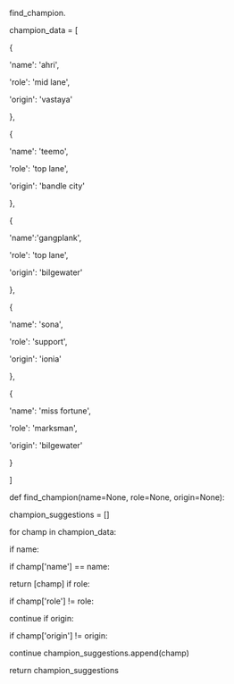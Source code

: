 find_champion.

champion_data = [

{

'name': 'ahri',

'role': 'mid lane',

'origin': 'vastaya'

},

{

'name': 'teemo',

'role': 'top lane',

'origin': 'bandle city'

},

{

'name':'gangplank',

'role': 'top lane',

'origin': 'bilgewater'

},

{

'name': 'sona',

'role': 'support',

'origin': 'ionia'

},

{

'name': 'miss fortune',

'role': 'marksman',

'origin': 'bilgewater'

}

]

def find_champion(name=None, role=None, origin=None):

champion_suggestions = []

for champ in champion_data:

if name:

 if champ['name'] == name:

   return [champ]
if role:

 if champ['role'] != role:

   continue
if origin:

 if champ['origin'] != origin:

   continue
champion_suggestions.append(champ)

return champion_suggestions
